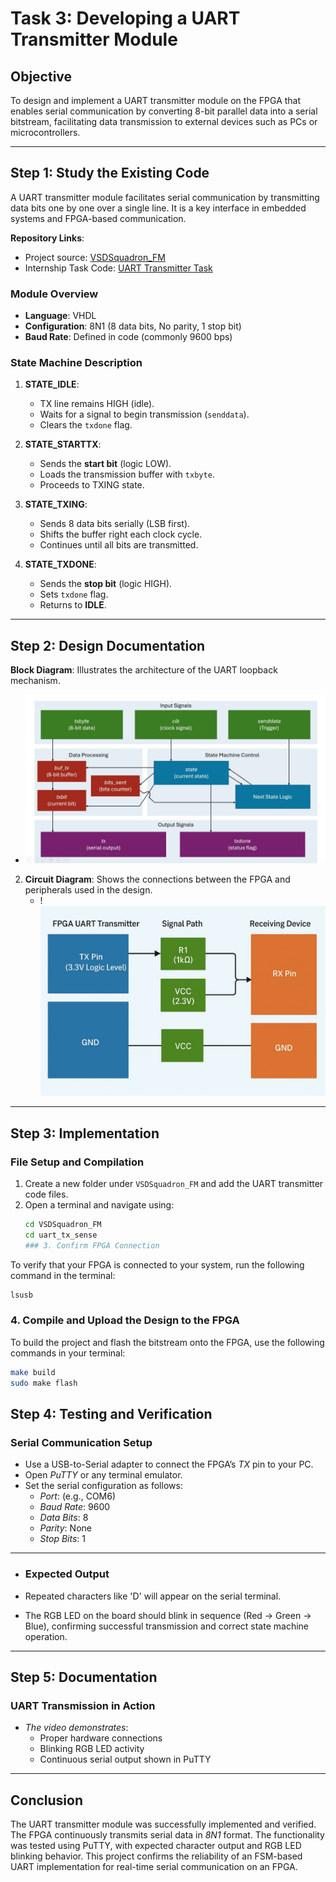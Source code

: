 # Task 3: Developing a UART Transmitter Module

## Objective
To design and implement a UART transmitter module on the FPGA that enables serial communication by converting 8-bit parallel data into a serial bitstream, facilitating data transmission to external devices such as PCs or microcontrollers.

---

## Step 1: Study the Existing Code

A UART transmitter module facilitates serial communication by transmitting data bits one by one over a single line. It is a key interface in embedded systems and FPGA-based communication.

**Repository Links**:
- Project source: [VSDSquadron_FM](https://github.com/thesourcerer8/VSDSquadron_FM/tree/main/uart_tx)
- Internship Task Code: [UART Transmitter Task](https://github.com/Bhavankumar123/VSDSquadron-FPGA-Mini-Internship-program/tree/main/Task_3)

### Module Overview
- **Language**: VHDL
- **Configuration**: 8N1 (8 data bits, No parity, 1 stop bit)
- **Baud Rate**: Defined in code (commonly 9600 bps)

### State Machine Description
1. **STATE_IDLE**:
   - TX line remains HIGH (idle).
   - Waits for a signal to begin transmission (`senddata`).
   - Clears the `txdone` flag.

2. **STATE_STARTTX**:
   - Sends the **start bit** (logic LOW).
   - Loads the transmission buffer with `txbyte`.
   - Proceeds to TXING state.

3. **STATE_TXING**:
   - Sends 8 data bits serially (LSB first).
   - Shifts the buffer right each clock cycle.
   - Continues until all bits are transmitted.

4. **STATE_TXDONE**:
   - Sends the **stop bit** (logic HIGH).
   - Sets `txdone` flag.
   - Returns to **IDLE**.

---

## Step 2: Design Documentation

 **Block Diagram**: Illustrates the architecture of the UART loopback mechanism.
   - ![Image](https://github.com/Sudheeksha-Sahyadri-ECE/VSDSquadron_FPGA/blob/main/task%203/block%20diagram.jpg?raw=true)
2. **Circuit Diagram**: Shows the connections between the FPGA and peripherals used in the design.
   - !![Image](https://github.com/Sudheeksha-Sahyadri-ECE/VSDSquadron_FPGA/blob/main/task%203/circuit%20diagram.jpg?raw=true)
---

## Step 3: Implementation

### File Setup and Compilation
1. Create a new folder under `VSDSquadron_FM` and add the UART transmitter code files.
2. Open a terminal and navigate using:
   ```bash
   cd VSDSquadron_FM
   cd uart_tx_sense
   ### 3. Confirm FPGA Connection

To verify that your FPGA is connected to your system, run the following command in the terminal:

```bash
lsusb
```
### 4. Compile and Upload the Design to the FPGA

To build the project and flash the bitstream onto the FPGA, use the following commands in your terminal:

```bash
make build
sudo make flash
```
## Step 4: Testing and Verification
### Serial Communication Setup

- Use a USB-to-Serial adapter to connect the FPGA’s *TX* pin to your PC.
- Open *PuTTY* or any terminal emulator.
- Set the serial configuration as follows:
  - *Port*: (e.g., COM6)
  - *Baud Rate*: 9600
  - *Data Bits*: 8
  - *Parity*: None
  - *Stop Bits*: 1
 ---
  - ### Expected Output

- Repeated characters like 'D' will appear on the serial terminal.
- The RGB LED on the board should blink in sequence (Red → Green → Blue), confirming successful transmission and correct state machine operation.

---
## Step 5: Documentation

### UART Transmission in Action

- *The video demonstrates*:
  - Proper hardware connections
  - Blinking RGB LED activity
  - Continuous serial output shown in PuTTY

---

## Conclusion

The UART transmitter module was successfully implemented and verified. The FPGA continuously transmits serial data in *8N1* format. The functionality was tested using PuTTY, with expected character output and RGB LED blinking behavior. This project confirms the reliability of an FSM-based UART implementation for real-time serial communication on an FPGA.
